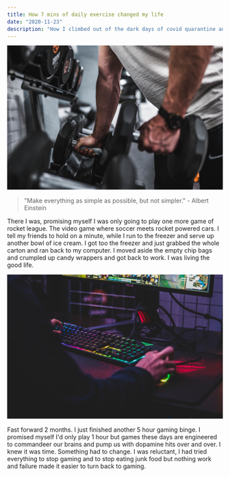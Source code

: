 ```yaml
---
title: How 7 mins of daily exercise changed my life
date: "2020-11-23"
description: "How I climbed out of the dark days of covid quarantine and became a new me."
---
```


![Exercise](./exercise.jpg)

> "Make everything as simple as possible, but not simpler." - Albert Einstein

There I was, promising myself I was only going to play one more game of rocket league. The video game where soccer meets rocket powered cars. I tell my friends to hold on a minute, while I run to the freezer and serve up another bowl of ice cream. I got too the freezer and just grabbed the whole carton and ran back to my computer. I moved aside the empty chip bags and crumpled up candy wrappers and got back to work. I was living the good life.

![GamingComputer](./gaming.jpg)

Fast forward 2 months. I just finished another 5 hour gaming binge. I promised myself I'd only play 1 hour but games these days are engineered to commandeer our brains and pump us with dopamine hits over and over. I knew it was time. Something had to change. I was reluctant, I had tried everything to stop gaming and to stop eating junk food but nothing work and failure made it easier to turn back to gaming.

